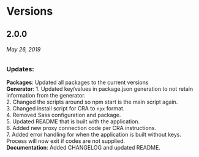 # Versions  

## 2.0.0  
###### *May 26, 2019*  

### Updates:  
__Packages__: Updated all packages to the current versions  
__Generator__: 
    1. Updated key/values in package.json generation to not retain information from the generator.  
    2. Changed the scripts around so npm start is the main script again.   
    3. Changed install script for CRA to `npx` format.   
    4. Removed Sass configuration and package.   
    5. Updated README that is built with the application.   
    6. Added new proxy connection code per CRA instructions.  
    7. Added error handling for when the application is built without keys.  Process will now exit if codes are not supplied.  
__Documentation__:  Added CHANGELOG and updated README.